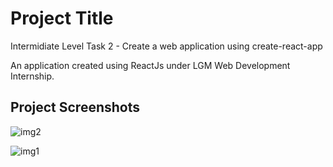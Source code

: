 # Project Title

Intermidiate Level Task 2 - Create a web application using create-react-app

An application created using ReactJs under LGM Web Development Internship.

## Project Screenshots

![img2](https://user-images.githubusercontent.com/61618123/151663604-11249b42-c935-4af9-9139-50e8acac5cf0.png)

![img1](https://user-images.githubusercontent.com/61618123/151663613-c9449636-8f31-4020-b530-c4a87303f7f4.png)
